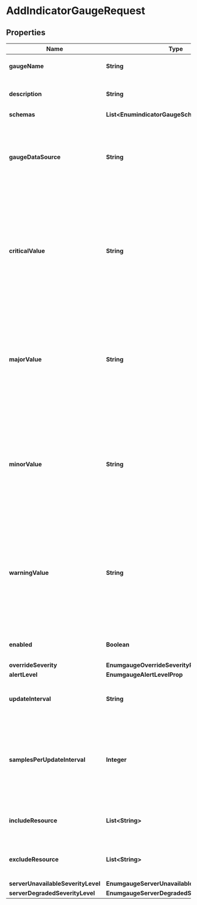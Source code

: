 

# AddIndicatorGaugeRequest


## Properties

| Name | Type | Description | Notes |
|------------ | ------------- | ------------- | -------------|
|**gaugeName** | **String** | Name of the new Gauge |  |
|**description** | **String** | A description for this Gauge |  [optional] |
|**schemas** | **List&lt;EnumindicatorGaugeSchemaUrn&gt;** |  |  |
|**gaugeDataSource** | **String** | Specifies the source of data to use in determining this Indicator Gauge&#39;s severity and status. |  |
|**criticalValue** | **String** | A regular expression pattern that is used to determine whether the current monitored value indicates this gauge&#39;s severity should be critical. |  [optional] |
|**majorValue** | **String** | A regular expression pattern that is used to determine whether the current monitored value indicates this gauge&#39;s severity will be &#39;major&#39;. |  [optional] |
|**minorValue** | **String** | A regular expression pattern that is used to determine whether the current monitored value indicates this gauge&#39;s severity will be &#39;minor&#39;. |  [optional] |
|**warningValue** | **String** | A regular expression pattern that is used to determine whether the current monitored value indicates this gauge&#39;s severity will be &#39;warning&#39;. |  [optional] |
|**enabled** | **Boolean** | Indicates whether this Gauge is enabled. |  [optional] |
|**overrideSeverity** | **EnumgaugeOverrideSeverityProp** |  |  [optional] |
|**alertLevel** | **EnumgaugeAlertLevelProp** |  |  [optional] |
|**updateInterval** | **String** | The frequency with which this Gauge is updated. |  [optional] |
|**samplesPerUpdateInterval** | **Integer** | Indicates the number of times the monitor data source value will be collected during the update interval. |  [optional] |
|**includeResource** | **List&lt;String&gt;** | Specifies set of resources to be monitored. |  [optional] |
|**excludeResource** | **List&lt;String&gt;** | Specifies resources to exclude from being monitored. |  [optional] |
|**serverUnavailableSeverityLevel** | **EnumgaugeServerUnavailableSeverityLevelProp** |  |  [optional] |
|**serverDegradedSeverityLevel** | **EnumgaugeServerDegradedSeverityLevelProp** |  |  [optional] |



